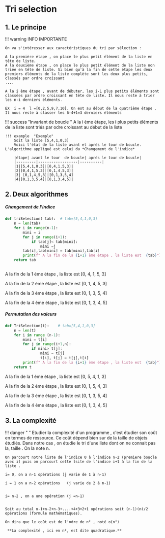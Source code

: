 # Tri selection

## 1. Le principe 

!!! warning INFO IMPORTANTE

    On va s'intéresser aux caractéristiques du tri par sélection :
    
    A la première étape , on place le plus petit élément de la liste en tête de liste.
    A la deuxième étape , on place le plus petit élément de la liste non triée en tête de liste. Si bien qu'à la fin de cette étape les deux premiers éléments de la liste complète sont les deux plus petits, classés par ordre croissant
    ....
    
    A la i ème étape , avant de débuter, les i-1 plus petits éléments sont classées par ordre croissant en tête de liste. Il nous reste à trier les n-i derniers éléments.
    
    EX  i = 4  l =[0,2,5,9,7,10]. On est au début de la quatrième étape . Il nous reste à classer les 6-4+1=3 derniers éléments 

!!! success "Invariant de boucle "
    A la i ème étape, les i plus petits éléments de la liste sont triés par odre croissant au début de la liste 

    !!! example  "Exemple"
        Soit la liste [5,4,1,0,3]
        Voici l'état de la liste avant et après le tour de boucle. L'algorithme appliqué est celui du *Changement de l'indice*

        |étape| avant le tour  de boucle| après le tour de boucle|
        |---------|------------------|----------|
        |1|[5,4,1,0,3]|[0,4,1,5,3]|
        |2|[0,4,1,5,3]|[0,1,4,5,3]|
        |3| [0,1,4,5,3]|[0,1,3,5,4]
        |4|[0,1,3,5,4]|[0,1,3,4,5]|

## 2. Deux algorithmes 
##### Changement de l'indice
```py 
def triSelection( tab):  # tab=[5,4,1,0,3]
    n = len(tab)
    for i in range(n-1):
        mini = i
        for j in range(i+1):
            if tab[j]< tab[mini]:
                mini =j
        tab[i],tab[mini] = tab[mini],tab[i]
        print(f" A la fin de la {i+1} ème étape , la liste est  {tab}")
    return tab
    

```
A la fin de la 1 ème étape , la liste est  [0, 4, 1, 5, 3]

 A la fin de la 2 ème étape , la liste est  [0, 1, 4, 5, 3]

 A la fin de la 3 ème étape , la liste est  [0, 1, 3, 5, 4]

 A la fin de la 4 ème étape , la liste est  [0, 1, 3, 4, 5]


##### Permutation des valeurs 
``` py 
def TriSelection(t):    # tab=[5,4,1,0,3]
    n = len(t)
    for i in range (n-1):
        mini = t[i]
        for j in range(i+1,n):
            if mini> t[j]:
                mini = t[j]
                t[i], t[j] = t[j],t[i]  
        print(f" A la fin de la {i+1} ème étape , la liste est  {tab}")        
    return t
```
 A la fin de la 1 ème étape , la liste est  [0, 5, 4, 1, 3]

 A la fin de la 2 ème étape , la liste est  [0, 1, 5, 4, 3]

 A la fin de la 3 ème étape , la liste est  [0, 1, 3, 5, 4]

 A la fin de la 4 ème étape , la liste est  [0, 1, 3, 4, 5]

## 3. La complexité
!!! danger " "
    Etudier la complexité d'un programme , c'est étudier son coût en termes de ressource.
    Ce coût dépend bien sur de la taille de objets étudiés. 
    Dans notre cas , on étudie le tri d'une liste dont on ne connait pas la, taille . On la note n.

    On parcourt notre liste de l'indice 0 à l'indice n-2 (premiere boucle avec i) puis on parcourt cette lsite de l'indice i+1 à la fin de la liste .

    i= 0, on a n-1 opérations (j varie de 1 à n-1)

    i = 1 on a n-2 opérations   (j varie de 2 à n-1)


    i= n-2 , on a une opération (j =n-1)


    Soit au total n-1+n-2+n-3+....+4+3+2+1 opérations soit (n-1)(n)/2 opérations (formule mathématiques). 
    
    On dira que le coût est de l'odre de n² , noté o(n²)

     **La complexité , ici en n², est dite quadratique.**

